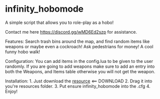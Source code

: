 # infinity_hobomode
A simple script that allows you to role-play as a hobo!

Contact me here https://discord.gg/wMD6Ed2szp for assistance.

Features: 
Search trash bins around the map, and find random items like weapons or maybe even a cockroach! 
Ask pedestrians for money! 
A cool funny hobo walk!

Configuration: You can add items in the config.lua to be given to the user randomly. If you are going to add weapons make sure to add an entry into both the Weapons, and Items table otherwise you will not get the weapon.

Installation:
    1. Just download the [resource](https://github.com/1NF1N17Y20/infinity_hobomode) <== DOWNLOAD
    2. Drag it into you're resources folder.
    3. Put ensure infinity_hobomode into the .cfg
    4. Enjoy!
